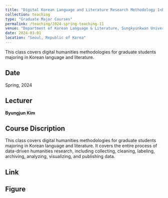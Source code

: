 ```yaml
---
title: "Digital Korean Language and Literature Research Methodology 1<br>(디지털한국어문학연구방법론1)"
collection: teaching
type: "Graduate Major Courses"
permalink: /teaching/2024-spring-teaching-11
venue: "Department of Korean Language & Literature, Sungkyunkwan University, Sungkyunkwan University"
date: 2024-03-01
location: "Seoul, Republic of Korea"
---
```


This class covers digital humanities methodologies for graduate students majoring in Korean language and literature.

## Date
Spring, 2024 

## Lecturer
**Byungjun Kim**

## Course Discription
This class covers digital humanities methodologies for graduate students majoring in Korean language and literature. It covers the entire process of data-driven humanities research, including collecting, cleaning, labeling, archiving, analyzing, visualizing, and publishing data.

## Link

## Figure
